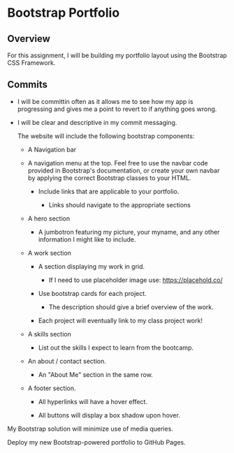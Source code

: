 # Bootstrap Portfolio

## Overview

For this assignment, I will be building my portfolio layout using the Bootstrap CSS Framework.

## Commits

 * I will be committin often as it allows me to see how my app is progressing and gives me a point to revert to if anything goes wrong.

* I will be clear and descriptive in my commit messaging.


   The website will include the following bootstrap components:

    - A Navigation bar
    
    - A navigation menu at the top. Feel free to use the navbar code provided in Bootstrap's documentation, or create your own navbar by applying the correct Bootstrap classes to your HTML.

      - Include links that are applicable to your portfolio.
  
        - Links should navigate to the appropriate sections 

    - A hero section

        - A jumbotron featuring my picture, your myname, and any other information I might like to include.

    - A work section

      - A section displaying my work in grid. 

        - If I need to use placeholder image use: https://placehold.co/ 

      - Use bootstrap cards for each project.

        - The description should give a brief overview of the work.

      - Each project will eventually link to my class project work!

    - A skills section

      - List out the skills I expect to learn from the bootcamp.

    - An about / contact section.

      - An "About Me" section in the same row.
    
    - A footer section.

      - All hyperlinks will have a hover effect.

      - All buttons will display a box shadow upon hover.

 My Bootstrap solution will minimize use of media queries.

 Deploy my new Bootstrap-powered portfolio to GitHub Pages.

